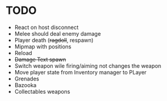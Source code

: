 ﻿# TODO
- React on host disconnect
- Melee should deal enemy damage
- Player death (~~ragdoll~~, respawn)
- Mipmap with positions
- Reload
- ~~Damage Text spawn~~
- Switch weapon wile firing/aiming not changes the weapon
- Move player state from Inventory manager to PLayer
- Grenades
- Bazooka
- Collectables weapons